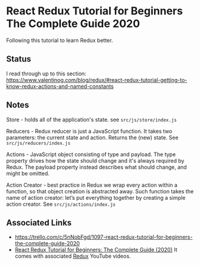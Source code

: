 # React Redux Tutorial for Beginners The Complete Guide 2020

Following this tutorial to learn Redux better.

## Status
I read through up to this section:
https://www.valentinog.com/blog/redux/#react-redux-tutorial-getting-to-know-redux-actions-and-named-constants

## Notes
Store - holds all of the application's state.
see `src/js/store/index.js`

Reducers - Redux reducer is just a JavaScript function. It takes two parameters: the current state and action. Returns the (new) state.
See `src/js/reducers/index.js`

Actions - JavaScript object consisting of type and payload. The type property drives how the state should change and it's always required by Redux. The payload property instead describes what should change, and might be omitted.

Action Creator - best practice in Redux we wrap every action within a function, so that object creation is abstracted away. Such function takes the name of action creator: let’s put everything together by creating a simple action creator.
See `src/js/actions/index.js`

## Associated Links
* https://trello.com/c/5nNobFgd/1097-react-redux-tutorial-for-beginners-the-complete-guide-2020
* [React Redux Tutorial for Beginners: The Complete Guide (2020)](https://www.valentinog.com/blog/redux/) 
It comes with associated [Redux](https://www.youtube.com/playlist?list=PLfNd7po_IV0GTfQb8RJirrt83BFMF-Lj0) YouTube videos.